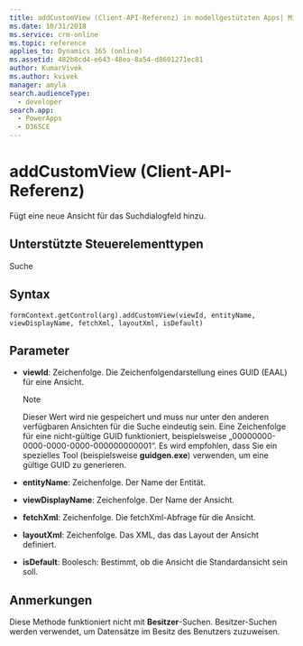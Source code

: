 ```yaml
---
title: addCustomView (Client-API-Referenz) in modellgestützten Apps| MicrosoftDocs
ms.date: 10/31/2018
ms.service: crm-online
ms.topic: reference
applies_to: Dynamics 365 (online)
ms.assetid: 482b8cd4-e643-48ea-8a54-d8601271ec81
author: KumarVivek
ms.author: kvivek
manager: amyla
search.audienceType:
  - developer
search.app:
  - PowerApps
  - D365CE
---
```

# <a name="addcustomview-client-api-reference"></a>addCustomView (Client-API-Referenz)



Fügt eine neue Ansicht für das Suchdialogfeld hinzu. 

## <a name="control-types-supported"></a>Unterstützte Steuerelementtypen

Suche

## <a name="syntax"></a>Syntax

`formContext.getControl(arg).addCustomView(viewId, entityName, viewDisplayName, fetchXml, layoutXml, isDefault)`

## <a name="parameters"></a>Parameter

- **viewId**: Zeichenfolge. Die Zeichenfolgendarstellung eines GUID (EAAL) für eine Ansicht.
    > [!NOTE]
    > Dieser Wert wird nie gespeichert und muss nur unter den anderen verfügbaren Ansichten für die Suche eindeutig sein. Eine Zeichenfolge für eine nicht-gültige GUID funktioniert, beispielsweise „00000000-0000-0000-0000-000000000001“. Es wird empfohlen, dass Sie ein spezielles Tool (beispielsweise **guidgen.exe**) verwenden, um eine gültige GUID zu generieren.  

- **entityName**: Zeichenfolge. Der Name der Entität.
- **viewDisplayName**: Zeichenfolge. Der Name der Ansicht.
- **fetchXml**: Zeichenfolge. Die fetchXml-Abfrage für die Ansicht.
- **layoutXml**: Zeichenfolge. Das XML, das das Layout der Ansicht definiert.
- **isDefault**: Boolesch: Bestimmt, ob die Ansicht die Standardansicht sein soll.

## <a name="remarks"></a>Anmerkungen

Diese Methode funktioniert nicht mit **Besitzer**-Suchen. Besitzer-Suchen werden verwendet, um Datensätze im Besitz des Benutzers zuzuweisen.
